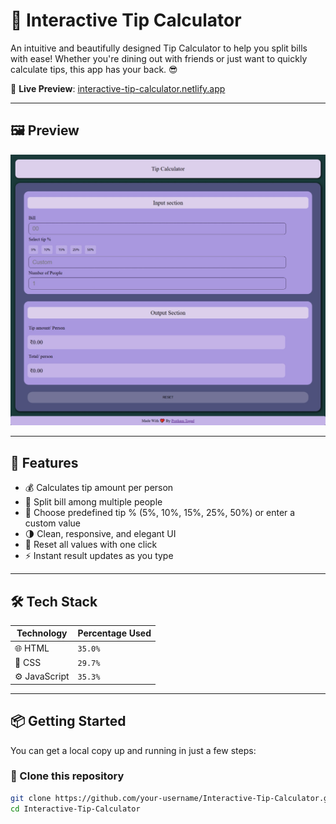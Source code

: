 # 💸 Interactive Tip Calculator

An intuitive and beautifully designed Tip Calculator to help you split bills with ease! Whether you're dining out with friends or just want to quickly calculate tips, this app has your back. 😎

🔗 **Live Preview**: [interactive-tip-calculator.netlify.app](https://interactive-tip-calculator.netlify.app/)

---

## 🖼️ Preview

![Interactive Tip Calculator Screenshot](./Preview.jpeg)

---

## 🚀 Features

- 💰 Calculates tip amount per person
- 👥 Split bill among multiple people
- 🔘 Choose predefined tip % (5%, 10%, 15%, 25%, 50%) or enter a custom value
- 🌗 Clean, responsive, and elegant UI
- 🔁 Reset all values with one click
- ⚡️ Instant result updates as you type

---

## 🛠️ Tech Stack

| Technology | Percentage Used |
|------------|------------------|
| 🌐 HTML     | `35.0%`           |
| 🎨 CSS      | `29.7%`           |
| ⚙️ JavaScript | `35.3%`         |

---

## 📦 Getting Started

You can get a local copy up and running in just a few steps:

### 🔄 Clone this repository

```bash
git clone https://github.com/your-username/Interactive-Tip-Calculator.git
cd Interactive-Tip-Calculator

